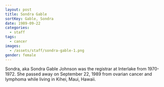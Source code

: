```yaml
---
layout: post
title: Sondra Gable
sortKey: Gable, Sondra
date: 1989-09-22
categories:
  - staff
tags:
  - cancer
images:
  - /assets/staff/sondra-gable-1.png
gender: female
---
```

Sondra, aka Sondra Gable Johnson was the registrar at Interlake from 1970-1972. She passed away on September 22, 1989 from ovarian cancer and lymphoma while living in Kihei, Maui, Hawaii.
